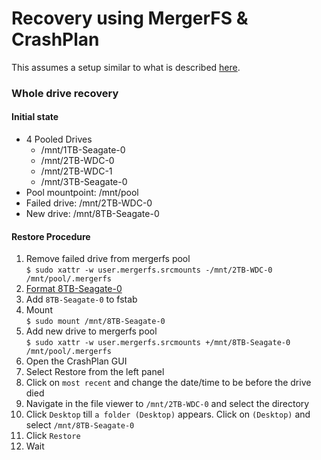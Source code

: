 # Recovery using MergerFS & CrashPlan

This assumes a setup similar to what is described [here](backup_(mergerfs,crashplan).md).

### Whole drive recovery

#### Initial state

* 4 Pooled Drives
  * /mnt/1TB-Seagate-0
  * /mnt/2TB-WDC-0
  * /mnt/2TB-WDC-1
  * /mnt/3TB-Seagate-0
* Pool mountpoint: /mnt/pool
* Failed drive: /mnt/2TB-WDC-0
* New drive: /mnt/8TB-Seagate-0

#### Restore Procedure

1. Remove failed drive from mergerfs pool  
`$ sudo xattr -w user.mergerfs.srcmounts -/mnt/2TB-WDC-0 /mnt/pool/.mergerfs`
2. [Format 8TB-Seagate-0](backup_(mergerfs,crashplan).md#1-format-the-drives)
3. Add `8TB-Seagate-0` to fstab
4. Mount  
`$ sudo mount /mnt/8TB-Seagate-0`
5. Add new drive to mergerfs pool  
`$ sudo xattr -w user.mergerfs.srcmounts +/mnt/8TB-Seagate-0 /mnt/pool/.mergerfs`
6. Open the CrashPlan GUI
7. Select Restore from the left panel
8. Click on `most recent` and change the date/time to be before the drive died
8. Navigate in the file viewer to `/mnt/2TB-WDC-0` and select the directory
9. Click `Desktop` till `a folder (Desktop)` appears. Click on `(Desktop)` and select `/mnt/8TB-Seagate-0`
10. Click `Restore`
11. Wait
